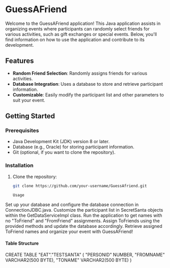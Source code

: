 # GuessAFriend

Welcome to the GuessAFriend application! This Java application assists in organizing events where participants can randomly select friends for various activities, such as gift exchanges or special events. Below, you'll find information on how to use the application and contribute to its development.

## Features

- **Random Friend Selection**: Randomly assigns friends for various activities.
- **Database Integration**: Uses a database to store and retrieve participant information.
- **Customizable**: Easily modify the participant list and other parameters to suit your event.

## Getting Started

### Prerequisites

- Java Development Kit (JDK) version 8 or later.
- Database (e.g., Oracle) for storing participant information.
- Git (optional, if you want to clone the repository).

### Installation

1. Clone the repository:

   ```bash
   git clone https://github.com/your-username/GuessAfriend.git

   Usage
Set up your database and configure the database connection in ConnectionJDBC.java.
Customize the participant list in SecretSanta objects within the GetDataServiceImpl class.
Run the application to get names with no "ToFriend" and "FromFriend" assignments.
Assign ToFriends using the provided methods and update the database accordingly.
Retrieve assigned ToFriend names and organize your event with GuessAFriend!

####  Table Structure

CREATE TABLE "EAT"."TESTSANTA" (
    "PERSONID" NUMBER,
    "FROMNAME" VARCHAR2(500 BYTE),
    "TONAME" VARCHAR2(500 BYTE)
) 

